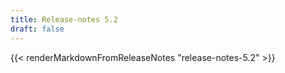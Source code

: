 ```yaml
---
title: Release-notes 5.2
draft: false
---
```


{{< renderMarkdownFromReleaseNotes "release-notes-5.2" >}}